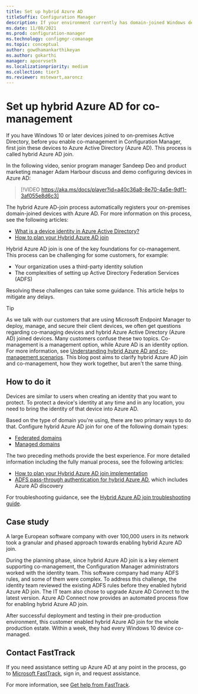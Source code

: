 ```yaml
---
title: Set up hybrid Azure AD
titleSuffix: Configuration Manager
description: If your environment currently has domain-joined Windows devices, set up hybrid Azure AD before you enable co-management
ms.date: 11/08/2021
ms.prod: configuration-manager
ms.technology: configmgr-comanage
ms.topic: conceptual
author: gowdhamankarthikeyan
ms.author: gokarthi
manager: apoorvseth
ms.localizationpriority: medium
ms.collection: tier3
ms.reviewer: mstewart,aaroncz 
---
```


# Set up hybrid Azure AD for co-management

If you have Windows 10 or later devices joined to on-premises Active Directory, before you enable co-management in Configuration Manager, first join these devices to Azure Active Directory (Azure AD). This process is called hybrid Azure AD join.

In the following video, senior program manager Sandeep Deo and product marketing manager Adam Harbour discuss and demo configuring devices in Azure AD:

> [!VIDEO https://aka.ms/docs/player?id=a40c36a8-8e70-4a5e-9df1-3af055e8d6c3]

The hybrid Azure AD-join process automatically registers your on-premises domain-joined devices with Azure AD. For more information on this process, see the following articles:

- [What is a device identity in Azure Active Directory?](/azure/active-directory/devices/overview)
- [How to plan your Hybrid Azure AD join](/azure/active-directory/devices/hybrid-azuread-join-plan)

Hybrid Azure AD join is one of the key foundations for co-management. This process can be challenging for some customers, for example:

- Your organization uses a third-party identity solution
- The complexities of setting up Active Directory Federation Services (ADFS)

Resolving these challenges can take some guidance. This article helps to mitigate any delays.

> [!TIP]
> As we talk with our customers that are using Microsoft Endpoint Manager to deploy, manage, and secure their client devices, we often get questions regarding co-managing devices and hybrid Azure Active Directory (Azure AD) joined devices. Many customers confuse these two topics. Co-management is a management option, while Azure AD is an identity option. For more information, see [Understanding hybrid Azure AD and co-management scenarios](https://techcommunity.microsoft.com/t5/microsoft-endpoint-manager-blog/understanding-hybrid-azure-ad-join-and-co-management/ba-p/2221201). This blog post aims to clarify hybrid Azure AD join and co-management, how they work together, but aren't the same thing.

## How to do it

Devices are similar to users when creating an identity that you want to protect. To protect a device's identity at any time and in any location, you need to bring the identity of that device into Azure AD.

Based on the type of domain you're using, there are two primary ways to do that. Configure hybrid Azure AD join for one of the following domain types:

- [Federated domains](/azure/active-directory/devices/hybrid-azuread-join-federated-domains)
- [Managed domains](/azure/active-directory/devices/hybrid-azuread-join-managed-domains)

The two preceding methods provide the best experience. For more detailed information including the fully manual process, see the following articles:

- [How to plan your Hybrid Azure AD join implementation](/azure/active-directory/devices/hybrid-azuread-join-plan)
- [ADFS pass-through authentication for hybrid Azure AD](/windows-server/identity/ad-fs/ad-fs-overview), which includes Azure AD discovery

For troubleshooting guidance, see the [Hybrid Azure AD join troubleshooting guide](/azure/active-directory/devices/troubleshoot-hybrid-join-windows-current).

## Case study

A large European software company with over 100,000 users in its network took a granular and phased approach towards enabling hybrid Azure AD join.

During the planning phase, since hybrid Azure AD join is a key element supporting co-management, the Configuration Manager administrators worked with the identity team. This software company had many ADFS rules, and some of them were complex. To address this challenge, the identity team reviewed the existing ADFS rules before they enabled hybrid Azure AD join. The IT team also chose to upgrade Azure AD Connect to the latest version. Azure AD Connect now provides an automated process flow for enabling hybrid Azure AD join.

After successful deployment and testing in their pre-production environment, this customer enabled hybrid Azure AD join for the whole production estate. Within a week, they had every Windows 10 device co-managed.

## Contact FastTrack

If you need assistance setting up Azure AD at any point in the process, go to [Microsoft FastTrack](https://microsoft.com/fasttrack/), sign in, and request assistance.

For more information, see [Get help from FastTrack](quickstart-fasttrack.md).
